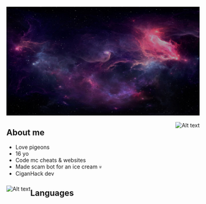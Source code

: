 ![GitHub steats](photo_2023-03-09_19-44-34.jpg)

 

<img src="https://github-readme-stats.vercel.app/api?username=NebulousPigeon&theme=tokyonight&show_icons=true" alt="Alt text" align="right">

## About me

-  Love pigeons
-  16 yo
-  Code mc cheats & websites
-  Made scam bot for an ice cream :skull:
-  CiganHack dev

###  

<img src="https://github-readme-stats.vercel.app/api/top-langs/?username=dxxxxy&theme=tokyonight&langs_count=12&card_width=3" alt="Alt text" align="left">

## Languages





